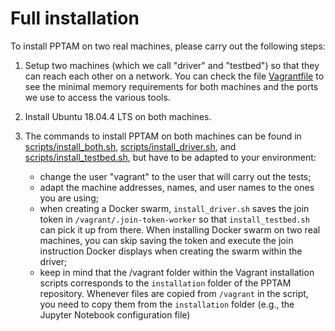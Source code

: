 # Full installation

To install PPTAM on two real machines, please carry out the following steps:

1. Setup two machines (which we call "driver" and "testbed") so that they can reach each other on a network. You can check the file [Vagrantfile](Vagrantfile) to see the minimal memory requirements for both machines and the ports we use to access the various tools.
2. Install Ubuntu 18.04.4 LTS on both machines.
3. The commands to install PPTAM on both machines can be found in [scripts/install_both.sh](scripts/install_both.sh), [scripts/install_driver.sh](scripts/install_driver.sh), and [scripts/install_testbed.sh](scripts/install_testbed.sh), but have to be adapted to your environment:

   - change the user "vagrant" to the user that will carry out the tests;
   - adapt the machine addresses, names, and user names to the ones you are using;
   - when creating a Docker swarm, `install_driver.sh` saves the join token in `/vagrant/.join-token-worker` so that `install_testbed.sh` can pick it up from there. When installing Docker swarm on two real machines, you can skip saving the token and execute the join instruction Docker displays when creating the swarm within the driver;
   - keep in mind that the /vagrant folder within the Vagrant installation scripts corresponds to the `installation` folder of the PPTAM repository. Whenever files are copied from `/vagrant` in the script, you need to copy them from the `installation` folder (e.g., the Jupyter Notebook configuration file)
